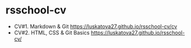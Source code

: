 # rsschool-cv

- CV#1. Markdown &amp; Git https://luskatova27.github.io/rsschool-cv/cv
- CV#2. HTML, CSS & Git Basics https://luskatova27.github.io/rsschool-cv/
